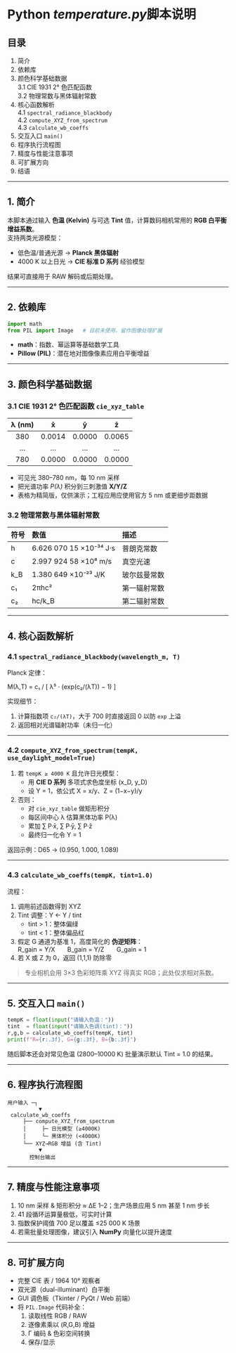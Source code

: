 # Python *temperature.py*脚本说明
## 目录

1. 简介  
2. 依赖库  
3. 颜色科学基础数据  
   3.1 CIE 1931 2° 色匹配函数  
   3.2 物理常数与黑体辐射常数  
4. 核心函数解析  
   4.1 `spectral_radiance_blackbody`  
   4.2 `compute_XYZ_from_spectrum`  
   4.3 `calculate_wb_coeffs`  
5. 交互入口 `main()`  
6. 程序执行流程图  
7. 精度与性能注意事项  
8. 可扩展方向  
9. 结语  

---

## 1. 简介

本脚本通过输入 **色温 (Kelvin)** 与可选 **Tint** 值，计算数码相机常用的 **RGB 白平衡增益系数**。  
支持两类光源模型：

* 低色温/普通光源 → **Planck 黑体辐射**  
* 4000 K 以上日光 → **CIE 标准 D 系列** 经验模型  

结果可直接用于 RAW 解码或后期处理。

---

## 2. 依赖库

```python
import math
from PIL import Image   # 目前未使用，留作图像处理扩展
```

* **math**：指数、幂运算等基础数学工具  
* **Pillow (PIL)**：潜在地对图像像素应用白平衡增益  

---

## 3. 颜色科学基础数据

### 3.1 CIE 1931 2° 色匹配函数 `cie_xyz_table`

| λ (nm) | x̄ | ȳ | z̄ |
| :---: | :---: | :---: | :---: |
| 380 | 0.0014 | 0.0000 | 0.0065 |
| … | … | … | … |
| 780 | 0.0000 | 0.0000 | 0.0000 |

* 可见光 380–780 nm，每 10 nm 采样  
* 把光谱功率 *P(λ)* 积分到三刺激值 **X/Y/Z**  
* 表格为精简版，仅供演示；工程应用应使用官方 5 nm 或更细步距数据  

### 3.2 物理常数与黑体辐射常数

| 符号 | 数值 | 描述 |
| :-- | :-- | :-- |
| h | 6.626 070 15 ×10⁻³⁴ J·s | 普朗克常数 |
| c | 2.997 924 58 ×10⁸ m/s | 真空光速 |
| k\_B | 1.380 649 ×10⁻²³ J/K | 玻尔兹曼常数 |
| c₁ | 2πhc² | 第一辐射常数 |
| c₂ | hc/k\_B | 第二辐射常数 |

---

## 4. 核心函数解析

### 4.1 `spectral_radiance_blackbody(wavelength_m, T)`

Planck 定律：  

M(λ,T) = c₁ / [ λ⁵ · (exp(c₂/(λT)) − 1) ]

实现细节：  
1. 计算指数项 `c₂/(λT)`，大于 700 时直接返回 0 以防 `exp` 上溢  
2. 返回相对光谱辐射功率（未归一化）  

---

### 4.2 `compute_XYZ_from_spectrum(tempK, use_daylight_model=True)`

1. 若 `tempK ≥ 4000 K` 且允许日光模型：  
   * 用 **CIE D 系列** 多项式求色度坐标 (x\_D, y\_D)  
   * 设 Y = 1，依公式 X = x/y、Z = (1−x−y)/y  
2. 否则：  
   * 对 `cie_xyz_table` 做矩形积分  
   * 每区间中心 λ 估算黑体功率 P(λ)  
   * 累加 ∑ P·x̄, ∑ P·ȳ, ∑ P·z̄  
   * 最终归一化令 Y = 1  

返回示例：D65 → (0.950, 1.000, 1.089)  

---

### 4.3 `calculate_wb_coeffs(tempK, tint=1.0)`

流程：  
1. 调用前述函数得到 XYZ  
2. Tint 调整：Y ← Y / tint  
   * tint > 1：整体偏绿  
   * tint < 1：整体偏品红  
3. 假定 G 通道为基准 1，高度简化的 **伪逆矩阵**：  
   R\_gain = Y/X  B\_gain = Y/Z  G\_gain = 1  
4. 若 X 或 Z 为 0，返回 (1,1,1) 防除零  

> 专业相机会用 3×3 色彩矩阵乘 XYZ 得真实 RGB；此处仅求相对系数。  

---

## 5. 交互入口 `main()`

```python
tempK = float(input("请输入色温："))
tint  = float(input("请输入色调(tint)："))
r,g,b = calculate_wb_coeffs(tempK, tint)
print(f"R={r:.3f}, G={g:.3f}, B={b:.3f}")
```

随后脚本还会对常见色温 (2800–10000 K) 批量演示默认 Tint = 1.0 的结果。

---

## 6. 程序执行流程图

```
用户输入 ─┐
          ▼
 calculate_wb_coeffs
     ├── compute_XYZ_from_spectrum
     │     ├─ 日光模型 (≥4000K)
     │     └─ 黑体积分 (<4000K)
     └── XYZ→RGB 增益 (含 Tint)
          ▼
       控制台输出
```

---

## 7. 精度与性能注意事项

1. 10 nm 采样 & 矩形积分 ≈ ΔE 1–2；生产场景应用 5 nm 甚至 1 nm 步长  
2. 41 段循环运算量极低，可实时计算  
3. 指数保护阈值 700 足以覆盖 ≤25 000 K 场景  
4. 若需批量处理图像，建议引入 **NumPy** 向量化以提升速度  

---

## 8. 可扩展方向

* 完整 CIE 表 / 1964 10° 观察者  
* 双光源（dual-illuminant）白平衡  
* GUI 调色板（Tkinter / PyQt / Web 前端）  
* 将 `PIL.Image` 代码补全：  
  1. 读取线性 RGB / RAW  
  2. 逐像素乘以 (R,G,B) 增益  
  3. Γ 编码 & 色彩空间转换  
  4. 保存/显示  
